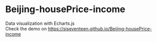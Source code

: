 # Beijing-housePrice-income
Data visualization with Echarts.js  
Check the demo on https://siseventeen.github.io/Beijing-housePrice-income
